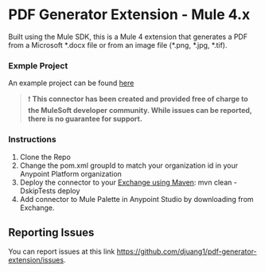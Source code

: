 # PDF Generator Extension - Mule 4.x

Built using the Mule SDK, this is a Mule 4 extension that generates a PDF from a Microsoft \*.docx file or from an image file (\*.png, \*.jpg, \*.tif).

### Exmple Project

An example project can be found [here](https://github.com/djuang1/pdf-generator-example-mule4)

> :exclamation: **This connector has been created and provided free of charge to the MuleSoft developer community. While issues can be reported, there is no guarantee for support.**

### Instructions

1.  Clone the Repo
2.  Change the pom.xml groupId to match your organization id in your Anypoint Platform organization
3.  Deploy the connector to your [Exchange using Maven](https://docs.mulesoft.com/exchange/to-publish-assets-maven):  mvn clean -DskipTests deploy
4.  Add connector to Mule Palette in Anypoint Studio by downloading from Exchange.

## Reporting Issues

You can report issues at this link https://github.com/djuang1/pdf-generator-extension/issues.